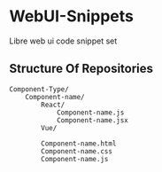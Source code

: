 # WebUI-Snippets
Libre web ui code snippet set

## Structure Of Repositories
```
Component-Type/
    Component-name/    
        React/            
            Component-name.js
            Component-name.jsx
        Vue/

        Component-name.html
        Component-name.css
        Component-name.js         
```
